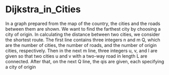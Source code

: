 # Dijkstra_in_Cities
In a graph prepared from the map of the country, the cities and the roads between them are shown. We want to find the farthest city by choosing a city of origin.  In calculating the distance between two cities, we consider the shortest route.
The first line contains three integers n and m
Q, which are the number of cities, the number of roads, and the number of origin cities, respectively.
Then in the next m line, three integers
u, v, and l are given so that two cities
u and v with a two-way road in length
L are connected.
After that, on the next Q line, the qis are given, each specifying a city of origin
